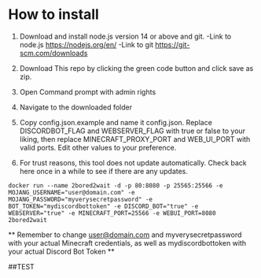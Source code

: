 # How to install
1. Download and install node.js version 14 or above and git.
-Link to node.js https://nodejs.org/en/
-Link to git https://git-scm.com/downloads
2. Download This repo by clicking the green code button and click save as zip.

4. Open Command prompt with admin rights
5. Navigate to the downloaded folder
6. Copy config.json.example and name it config.json. Replace DISCORDBOT_FLAG and WEBSERVER_FLAG with true or false to your liking, then replace MINECRAFT_PROXY_PORT and WEB_UI_PORT with valid ports. Edit other values to your preference.
7. For trust reasons, this tool does not update automatically. Check back here once in a while to see if there are any updates.


```
docker run --name 2bored2wait -d -p 80:8080 -p 25565:25566 -e MOJANG_USERNAME="user@domain.com" -e MOJANG_PASSWORD="myverysecretpassword" -e BOT_TOKEN="mydiscordbottoken" -e DISCORD_BOT="true" -e WEBSERVER="true" -e MINECRAFT_PORT=25566 -e WEBUI_PORT=8080 2bored2wait
```
** Remember to change user@domain.com and myverysecretpassword with your actual Minecraft credentials, as well as mydiscordbottoken with your actual Discord Bot Token **

##TEST
